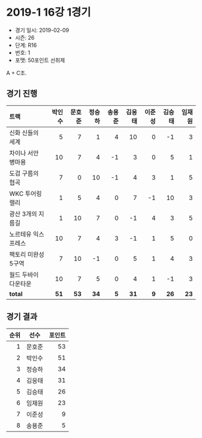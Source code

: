 # 2019-1 16강 1경기

- 경기 일시: 2019-02-09
- 시즌: 26
- 단계: R16
- 번호: 1
- 포맷: 50포인트 선취제



A + C조.

## 경기 진행

| 트랙 | 박인수 | 문호준 | 정승하 | 송용준 | 김응태 | 이준성 | 김승태 | 임재원 |
|:---|---:|---:|---:|---:|---:|---:|---:|---:|
| 신화 신들의 세계 | 5 | 7 | 1 | 4 | 10 | 0 | -1 | 3 |
| 차이나 서안 병마용 | 10 | 7 | 4 | -1 | 3 | 0 | 5 | 1 |
| 도검 구름의 협곡 | 7 | 0 | 10 | -1 | 4 | 3 | 1 | 5 |
| WKC 투어링 랠리 | 1 | 5 | 4 | 0 | 7 | -1 | 10 | 3 |
| 광산 3개의 지름길 | 1 | 10 | 7 | 0 | -1 | 4 | 3 | 5 |
| 노르테유 익스프레스 | 10 | 7 | 4 | 3 | -1 | 1 | 5 | 0 |
| 팩토리 미완성 5구역 | 7 | 10 | -1 | 0 | 5 | 1 | 4 | 3 |
| 월드 두바이 다운타운 | 10 | 7 | 5 | 0 | 4 | 1 | -1 | 3 |
| __total__ | __51__ | __53__ | __34__ | __5__ | __31__ | __9__ | __26__ | __23__ |




## 경기 결과

| 순위 | 선수 | 포인트 |
|---:|:---:|---:|
| 1 | 문호준 | 53 |
| 2 | 박인수 | 51 |
| 3 | 정승하 | 34 |
| 4 | 김응태 | 31 |
| 5 | 김승태 | 26 |
| 6 | 임재원 | 23 |
| 7 | 이준성 | 9 |
| 8 | 송용준 | 5 |

